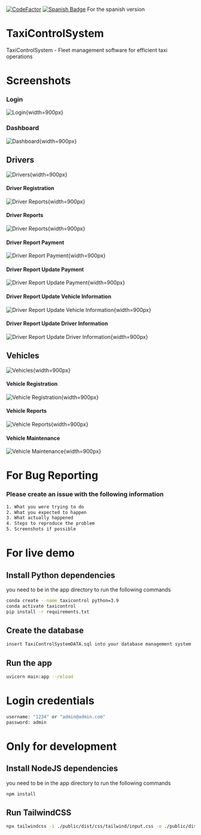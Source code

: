 [![CodeFactor](https://www.codefactor.io/repository/github/midnightgb/taxicontrolsystem/badge)](https://www.codefactor.io/repository/github/midnightgb/taxicontrolsystem)
[![Spanish Badge](app-screenshots/icons8-espa%C3%B1a2-circular-48.png)](readme-es.md) For the spanish version
# TaxiControlSystem
TaxiControlSystem - Fleet management software for efficient taxi operations

# Screenshots
### Login
![Login](app-screenshots/login.png){width=900px}

### Dashboard
![Dashboard](app-screenshots/home.png){width=900px}

## Drivers
![Drivers](app-screenshots/users.png){width=900px}

#### Driver Registration
![Driver Reports](app-screenshots/register-user.png){width=900px}

#### Driver Reports
![Driver Reports](app-screenshots/user-report.png){width=900px}

#### Driver Report Payment
![Driver Report Payment](app-screenshots/user-report-payment.png){width=900px}

#### Driver Report Update Payment
![Driver Report Update Payment](app-screenshots/user-report-update-payment.png){width=900px}

#### Driver Report Update Vehicle Information
![Driver Report Update Vehicle Information](app-screenshots/user-report-update-car-info.png){width=900px}

#### Driver Report Update Driver Information
![Driver Report Update Driver Information](app-screenshots/user-report-update-info.png){width=900px}

## Vehicles
![Vehicles](app-screenshots/vehicles.png){width=900px}

#### Vehicle Registration
![Vehicle Registration](app-screenshots/register-vehicle.png){width=900px}

#### Vehicle Reports
![Vehicle Reports](app-screenshots/vehicle-report.png){width=900px}

#### Vehicle Maintenance
![Vehicle Maintenance](app-screenshots/vehicle-register-maintenance.png){width=900px}

# For Bug Reporting
### Please create an issue with the following information
```bash
1. What you were trying to do
2. What you expected to happen
3. What actually happened
4. Steps to reproduce the problem
5. Screenshots if possible
```

# For live demo
## Install Python dependencies
you need to be in the app directory to run the following commands
```bash
conda create --name taxicontrol python=3.9 
conda activate taxicontrol
pip install -r requirements.txt
```

## Create the database
```bash
insert TaxiControlSystemDATA.sql into your database management system
```

## Run the app
```bash
uvicorn main:app --reload
```

# Login credentials
```bash
username: "1234" or "admin@admin.com"
password: admin
```

# Only for development

## Install NodeJS dependencies
you need to be in the app directory to run the following commands
```bash
npm install
```

## Run TailwindCSS
```bash
npx tailwindcss -i ./public/dist/css/tailwind/input.css -o ./public/dist/css/tailwind/output.css --watch
```
